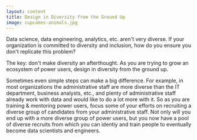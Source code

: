 ```yaml
---
layout: content
title: Design in Diversity from the Ground Up
image: cupcakes-animals.jpg
---
```


Data science, data engineering, analytics, etc. aren't very diverse. If your organization is committed to diversity and inclusion, how do you ensure you don't replicate this problem?

The key: don't make diversity an afterthought. As you are trying to grow an ecosystem of power users, design in diversity from the ground up.

Sometimes even simple steps can make a big difference. For example, in most organizations the administrative staff are more diverse than the IT department, business analysts, etc., and plenty of administrative staff already work with data and would like to do a lot more with it. So as you are training & mentoring power users, focus some of your efforts on recruiting a diverse group of candidates from your administrative staff. Not only will you end up with a more diverse group of power users, but you now have a pool of diverse recruits from which you can identiy and train  people to eventually become data scientists and engineers.
